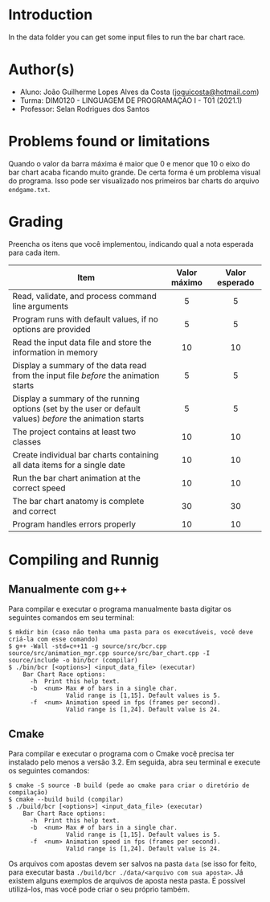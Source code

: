 # Introduction

In the data folder you can get some input files to run the bar chart race.

# Author(s)

- Aluno: João Guilherme Lopes Alves da Costa (joguicosta@hotmail.com)
- Turma: DIM0120 - LINGUAGEM DE PROGRAMAÇÃO I - T01 (2021.1)
- Professor: Selan Rodrigues dos Santos

# Problems found or limitations

Quando o valor da barra máxima é maior que 0 e menor que 10 o eixo do bar chart acaba ficando muito grande. De certa forma é um problema visual do programa. Isso pode ser visualizado nos primeiros bar charts do arquivo `endgame.txt`.

# Grading

Preencha os itens que você implementou, indicando qual a nota esperada para cada item.


Item     | Valor máximo   | Valor esperado
-------- | :-----: | :-----:
Read, validate, and process command line arguments | 5 | 5
Program runs with default values, if no options are provided | 5 | 5
Read the input data file and store the information in memory    | 10 | 10
Display a summary of the data read from the input file _before_ the animation starts | 5 | 5
Display a summary of the running options (set by the user or default values) _before_ the animation starts | 5 | 5
The project contains at least two classes | 10 | 10
Create individual bar charts containing all data items for a single date | 10 | 10
Run the bar chart animation at the correct speed | 10  | 10
The bar chart anatomy is complete and correct | 30 | 30
Program handles errors properly | 10 | 10

# Compiling and Runnig

## Manualmente com g++

Para compilar e executar o programa manualmente basta digitar os seguintes comandos em seu terminal:

```
$ mkdir bin (caso não tenha uma pasta para os executáveis, você deve criá-la com esse comando)
$ g++ -Wall -std=c++11 -g source/src/bcr.cpp source/src/animation_mgr.cpp source/src/bar_chart.cpp -I source/include -o bin/bcr (compilar)
$ ./bin/bcr [<options>] <input_data_file> (executar)
    Bar Chart Race options:
      -h  Print this help text.
      -b  <num> Max # of bars in a single char.
                Valid range is [1,15]. Default values is 5.
      -f  <num> Animation speed in fps (frames per second).
                Valid range is [1,24]. Default value is 24.
```

## Cmake

Para compilar e executar o programa com o Cmake você precisa ter instalado pelo menos a versão 3.2. Em seguida, abra seu terminal e execute os seguintes comandos:

```
$ cmake -S source -B build (pede ao cmake para criar o diretório de compilação)
$ cmake --build build (compilar)
$ ./build/bcr [<options>] <input_data_file> (executar)
    Bar Chart Race options:
      -h  Print this help text.
      -b  <num> Max # of bars in a single char.
                Valid range is [1,15]. Default values is 5.
      -f  <num> Animation speed in fps (frames per second).
                Valid range is [1,24]. Default value is 24.
```

Os arquivos com apostas devem ser salvos na pasta `data` (se isso for feito, para executar basta `./build/bcr ./data/<arquivo com sua aposta>`. Já existem alguns exemplos de arquivos de aposta nesta pasta. É possível utilizá-los, mas você pode criar o seu próprio também.

